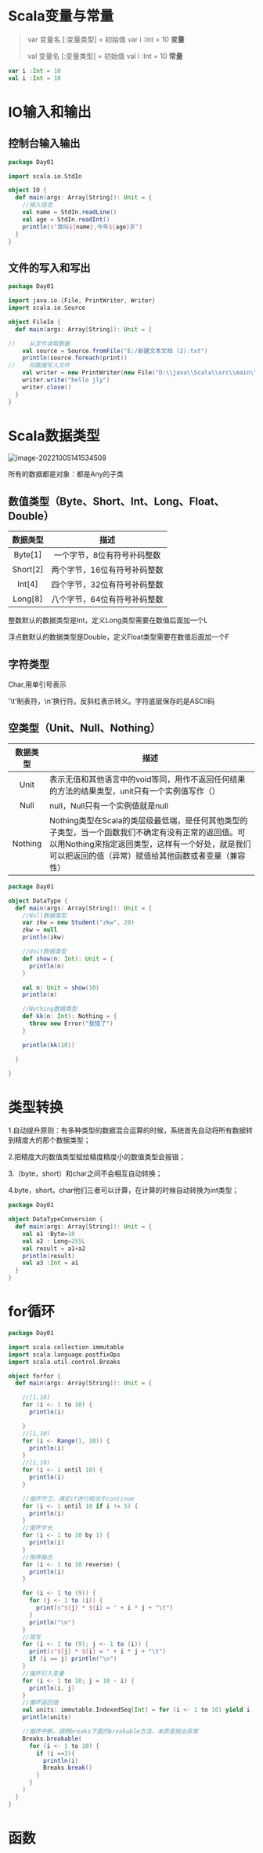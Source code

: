 # Scala变量与常量

>var 变量名 [:变量类型] = 初始值    var i :Int = 10   **变量**
>
>val 变量名 [:变量类型] = 初始值    val i :Int = 10  **常量**

```scala
var i :Int = 10  
val i :Int = 10  
```

# IO输入和输出

## 控制台输入输出

```scala
package Day01

import scala.io.StdIn

object IO {
  def main(args: Array[String]): Unit = {
    //输入信息
    val name = StdIn.readLine()
    val age = StdIn.readInt()
    println(s"我叫${name},今年${age}岁")
  }
}
```

## 文件的写入和写出

```scala
package Day01

import java.io.{File, PrintWriter, Writer}
import scala.io.Source

object FileIo {
  def main(args: Array[String]): Unit = {

//    从文件读取数据
    val source = Source.fromFile("E:/新建文本文档 (2).txt")
    println(source.foreach(print))
//    将数据写入文件
    val writer = new PrintWriter(new File("D:\\java\\Scala\\src\\main\\resources\\1.txt"))
    writer.write("hello jly")
    writer.close()
  }
}
```

# Scala数据类型

![image-20221005141534508](D:\java\img\image-20221005141534508.png)



所有的数据都是对象：都是Any的子类

## 数值类型（Byte、Short、Int、Long、Float、Double）

| 数据类型 |             描述             |
| :------: | :--------------------------: |
| Byte[1]  | 一个字节，8位有符号补码整数  |
| Short[2] | 两个字节，16位有符号补码整数 |
|  Int[4]  | 四个字节，32位有符号补码整数 |
| Long[8]  | 八个字节，64位有符号补码整数 |

整数默认的数据类型是Int，定义Long类型需要在数值后面加一个L

浮点数默认的数据类型是Double，定义Float类型需要在数值后面加一个F

## 字符类型

Char,用单引号表示

'\t'制表符，\n'换行符。反斜杠表示转义。字符底层保存的是ASCII码

## 空类型（Unit、Null、Nothing）

| 数据类型 | 描述                                                         |
| :------: | ------------------------------------------------------------ |
|   Unit   | 表示无值和其他语言中的void等同，用作不返回任何结果的方法的结果类型，unit只有一个实例值写作（） |
|   Null   | null，Null只有一个实例值就是null                             |
| Nothing  | Nothing类型在Scala的类层级最低端，是任何其他类型的子类型，当一个函数我们不确定有没有正常的返回值。可以用Nothing来指定返回类型，这样有一个好处，就是我们可以把返回的值（异常）赋值给其他函数或者变量（兼容性） |

```scala
package Day01

object DataType {
  def main(args: Array[String]): Unit = {
    //Null数据类型
    var zkw = new Student("zkw", 20)
    zkw = null
    println(zkw)

    //Unit数据类型
    def show(n: Int): Unit = {
      println(n)
    }

    val n: Unit = show(10)
    println(n)

    //Nothing数据类型
    def kk(n: Int): Nothing = {
      throw new Error("我错了")
    }

    println(kk(10))

  }

}

```

#  类型转换

1.自动提升原则：有多种类型的数据混合运算的时候，系统首先自动将所有数据转到精度大的那个数据类型；

2.把精度大的数值类型赋给精度精度小的数值类型会报错；

3.（byte，short）和char之间不会相互自动转换；

4.byte，short，char他们三者可以计算，在计算的时候自动转换为int类型；

```scala
package Day01

object DataTypeConversion {
  def main(args: Array[String]): Unit = {
    val a1 :Byte=10
    val a2 : Long=255L
    val result = a1+a2
    println(result)
    val a3 :Int = a1
  }
}
```



# for循环

```scala
package Day01

import scala.collection.immutable
import scala.language.postfixOps
import scala.util.control.Breaks

object forfor {
  def main(args: Array[String]): Unit = {

    //[1,10]
    for (i <- 1 to 10) {
      println(i)

    }
    //[1,10)
    for (i <- Range(1, 10)) {
      println(i)
    }
    //[1,10)
    for (i <- 1 until 10) {
      println(i)
    }

    //循环守卫，满足if进行相当于continue
    for (i <- 1 until 10 if i != 5) {
      println(i)
    }
    //循环步长
    for (i <- 1 to 10 by 1) {
      println(i)
    }
    //倒序输出
    for (i <- 1 to 10 reverse) {
      println(i)
    }

    for (i <- 1 to (9)) {
      for (j <- 1 to (i)) {
        print(s"${j} * ${i} = " + i * j + "\t")
      }
      println("\n")
    }
    //简写
    for (i <- 1 to (9); j <- 1 to (i)) {
      print(s"${j} * ${i} = " + i * j + "\t")
      if (i == j) println("\n")
    }
    //循环引入变量
    for (i <- 1 to 10; j = 10 - i) {
      println(i, j)
    }
    //循环返回值
    val units: immutable.IndexedSeq[Int] = for (i <- 1 to 10) yield i
    println(units)

    //循环中断，调用breaks下面的breakable方法，本质是抛出异常
    Breaks.breakable(
      for (i <- 1 to 10) {
        if (i ==3){
          println(i)
          Breaks.break()
        }
      }
    )
  }
}
```

# 函数

